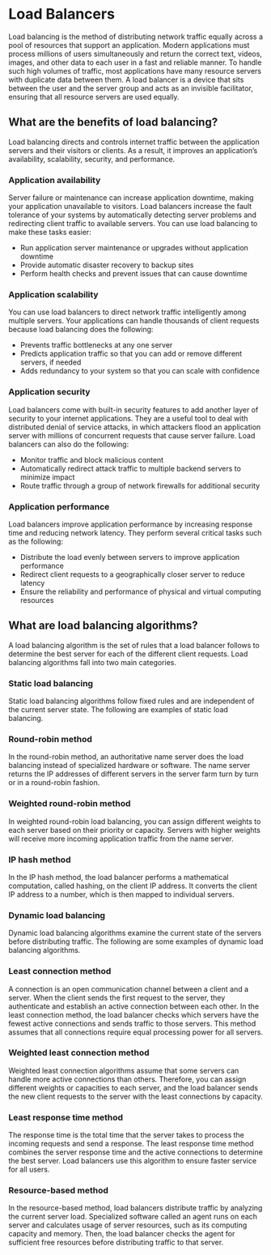 # Load Balancers
Load balancing is the method of distributing network traffic equally across a
pool of resources that support an application. Modern applications must process
millions of users simultaneously and return the correct text, videos, images,
and other data to each user in a fast and reliable manner. To handle such high
volumes of traffic, most applications have many resource servers with duplicate
data between them. A load balancer is a device that sits between the user and
the server group and acts as an invisible facilitator, ensuring that all
resource servers are used equally.

## What are the benefits of load balancing?
Load balancing directs and controls internet traffic between the application
servers and their visitors or clients. As a result, it improves an
application’s availability, scalability, security, and performance.

### Application availability
Server failure or maintenance can increase application downtime, making your
application unavailable to visitors. Load balancers increase the fault
tolerance of your systems by automatically detecting server problems and
redirecting client traffic to available servers. You can use load balancing to
make these tasks easier:
- Run application server maintenance or upgrades without application downtime
- Provide automatic disaster recovery to backup sites
- Perform health checks and prevent issues that can cause downtime

### Application scalability
You can use load balancers to direct network traffic intelligently among
multiple servers. Your applications can handle thousands of client requests
because load balancing does the following:
- Prevents traffic bottlenecks at any one server
- Predicts application traffic so that you can add or remove different servers,
if needed
- Adds redundancy to your system so that you can scale with confidence

### Application security
Load balancers come with built-in security features to add another layer of
security to your internet applications. They are a useful tool to deal with
distributed denial of service attacks, in which attackers flood an application
server with millions of concurrent requests that cause server failure. Load
balancers can also do the following:
- Monitor traffic and block malicious content
- Automatically redirect attack traffic to multiple backend servers to minimize
impact
- Route traffic through a group of network firewalls for additional security

### Application performance
Load balancers improve application performance by increasing response time and
reducing network latency. They perform several critical tasks such as the
following:

- Distribute the load evenly between servers to improve application performance
- Redirect client requests to a geographically closer server to reduce latency
- Ensure the reliability and performance of physical and virtual computing
resources

## What are load balancing algorithms?
A load balancing algorithm is the set of rules that a load balancer follows to
determine the best server for each of the different client requests. Load
balancing algorithms fall into two main categories.

### Static load balancing
Static load balancing algorithms follow fixed rules and are independent of the
current server state. The following are examples of static load balancing.

### Round-robin method
In the round-robin method, an authoritative name server does the load balancing
instead of specialized hardware or software. The name server returns the IP
addresses of different servers in the server farm turn by turn or in a
round-robin fashion.

### Weighted round-robin method
In weighted round-robin load balancing, you can assign different weights to
each server based on their priority or capacity. Servers with higher weights
will receive more incoming application traffic from the name server.

### IP hash method
In the IP hash method, the load balancer performs a mathematical computation,
called hashing, on the client IP address. It converts the client IP address to
a number, which is then mapped to individual servers.

### Dynamic load balancing 
Dynamic load balancing algorithms examine the current state of the servers
before distributing traffic. The following are some examples of dynamic load
balancing algorithms.

### Least connection method
A connection is an open communication channel between a client and a server.
When the client sends the first request to the server, they authenticate and
establish an active connection between each other. In the least connection
method, the load balancer checks which servers have the fewest active
connections and sends traffic to those servers. This method assumes that all
connections require equal processing power for all servers.

### Weighted least connection method
Weighted least connection algorithms assume that some servers can handle more
active connections than others. Therefore, you can assign different weights or
capacities to each server, and the load balancer sends the new client requests
to the server with the least connections by capacity.

### Least response time method
The response time is the total time that the server takes to process the
incoming requests and send a response. The least response time method combines
the server response time and the active connections to determine the best
server. Load balancers use this algorithm to ensure faster service for all
users.

### Resource-based method
In the resource-based method, load balancers distribute traffic by analyzing
the current server load. Specialized software called an agent runs on each
server and calculates usage of server resources, such as its computing capacity
and memory. Then, the load balancer checks the agent for sufficient free
resources before distributing traffic to that server.
